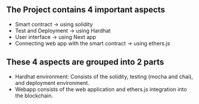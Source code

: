 The Project contains 4 important aspects
-
- Smart contract -> using solidity
- Test and Deployment -> using Hardhat
- User interface -> using Next app
- Connecting web app with the smart contract -> using ethers.js

These 4 aspects are grouped into 2 parts
-
- Hardhat environment: Consists of the solidity, testing (mocha and chai), and deployment environment.
- Webapp consists of the web application and ethers.js integration into the blockchain.
     

